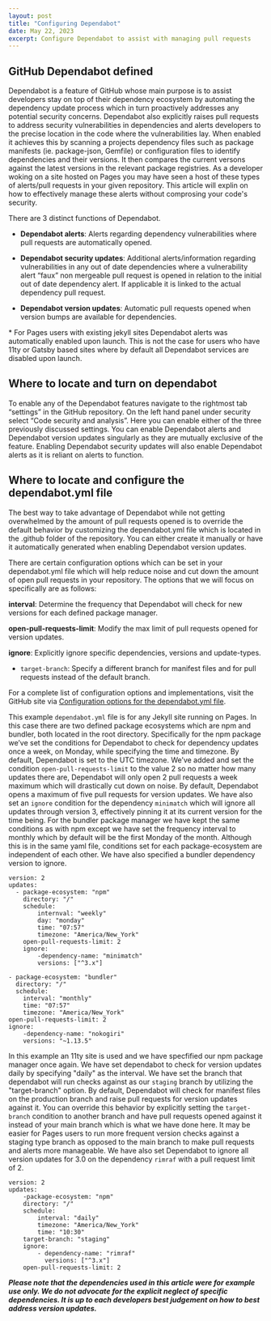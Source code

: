 ```yaml
---
layout: post
title: "Configuring Dependabot"
date: May 22, 2023
excerpt: Configure Dependabot to assist with managing pull requests
---
```


## GitHub Dependabot defined

Dependabot is a feature of GitHub whose main purpose is to assist developers stay on top of their dependency ecosystem by automating the dependency update process which in turn proactively addresses any potential security concerns. Dependabot also explicitly raises pull requests to address security vulnerabilities in dependencies and alerts developers to the precise location in the code where the vulnerabilities lay. When enabled it achieves this by scanning a projects dependency files such as package manifests (ie. package-json, Gemfile) or configuration files to identify dependencies and their versions. It then compares the current versons against the latest versions in the relevant package registries. As a developer woking on a site hosted on Pages you may have seen a host of these types of alerts/pull requests in your given repository. This article will explin on how to effectively manage these alerts without comprosing your code's security. 

There are 3 distinct functions of Dependabot.  

* __Dependabot alerts__: Alerts regarding dependency vulnerabilities where pull requests are automatically opened.

* __Dependabot security updates__: Additional alerts/information regarding vulnerabilities in any out of date dependencies where a vulnerability alert “faux” non mergeable pull request is opened in relation to the initial out of date dependency alert. If applicable it is linked to the actual dependency pull request.  

* __Dependabot version updates__: Automatic pull requests opened when version bumps are available for dependencies.   

\* For Pages users with existing jekyll sites Dependabot alerts was automatically enabled upon launch. This is not the case for users who have 11ty or Gatsby based sites where by default all Dependabot services are disabled upon launch.

## Where to locate and turn on dependabot  

To enable any of the Dependabot features navigate to the rightmost tab “settings” in the GitHub repository. On the left hand panel under security select “Code security and analysis”. Here you can enable either of the three previously discussed settings. You can enable Dependabot alerts and Dependabot version updates singularly as they are mutually exclusive of the feature. Enabling Dependabot security updates will also enable Dependabot alerts as it is reliant on alerts to function. 

## Where to locate and configure the dependabot.yml file

The best way to take advantage of Dependabot while not getting overwhelmed by the amount of pull requests opened is to override the default behavior by customizing the dependabot.yml file which is located in the .github folder of the repository. You can either create it manually or have it automatically generated when enabling Dependabot version updates.

There are certain configuration options which can be set in your dependabot.yml file which will help reduce noise and cut down the amount of open pull requests in your repository. The options that we will focus on specifically are as follows:

<p>
  
 **interval**: Determine the frequency that Dependabot will check for new versions for each defined package manager.
  <br>
  
**open-pull-requests-limit**: Modify the max limit of pull requests opened for version updates.
  <br>
  
**ignore**: Explicitly ignore specific dependencies, versions and update-types.
  <br>
  
* `target-branch`: Specify a different branch for manifest files and for pull requests instead of the default branch.
</p>

For a complete list of configuration options and implementations, visit the GitHub site via [Configuration options for the dependabot.yml file](https://docs.github.com/en/code-security/dependabot/dependabot-version-updates/configuration-options-for-the-dependabot.yml-file#about-the-dependabotyml-file).

This example `dependabot.yml` file is for any Jekyll site running on Pages. In this case there are two defined package ecosystems which are npm and bundler, both located in the root directory. Specifically for the npm package we’ve set the conditions for Dependabot to check for dependency updates once a week, on Monday, while specifying the time and timezone. By default, Dependabot is set to the UTC timezone. We’ve added and set the condition `open-pull-requests-limit` to the value 2 so no matter how many updates there are, Dependabot will only open 2 pull requests a week maximum which will drastically cut down on noise. By default, Dependabot opens a maximum of five pull requests for version updates. We have also set an `ignore` condition for the dependency `minimatch` which will ignore all updates through version 3, effectively pinning it at its current version for the time being. For the bundler package manager we have kept the same conditions as with npm except we have set the frequency interval to monthly which by default will be the first Monday of the month. Although this is in the same yaml file, conditions set for each package-ecosystem are independent of each other. We have also specified a bundler dependency version to ignore.

```
version: 2
updates:
  - package-ecosystem: "npm"
    directory: "/"
    schedule:
        internval: "weekly"
        day: "monday"
        time: "07:57"
        timezone: "America/New_York"
    open-pull-requests-limit: 2
    ignore:
        -dependency-name: "minimatch"
        versions: ["^3.x"]

- package-ecosystem: "bundler"
  directory: "/"
  schedule:
    interval: "monthly"
    time: "07:57"
    timezone: "America/New_York"
open-pull-requests-limit: 2
ignore:
    -dependency-name: "nokogiri"
    versions: "~1.13.5"       
```
        
In this example an 11ty site is used and we have specfified our npm package manager once again. We have set dependabot to check for version updates daily by specifying "daily" as the interval. We have set the branch that dependabot will run checks against as our `staging` branch by utilizing the "target-branch" option. By default, Dependabot will check for manifest files on the production  branch and raise pull requests for version updates against it. You can override this behavior by explicitly setting the `target-branch` condition to another branch and have pull requests opened against it instead of your main branch which is what we have done here. It may be easier for Pages users to run more frequent version checks against a staging type branch as opposed to the main branch to make pull requests and alerts more manageable. We have also set Dependabot to ignore all version updates for 3.0 on the dependency `rimraf` with a pull request limit of 2.

```
version: 2
updates:
    -package-ecosystem: "npm"
    directory: "/"
    schedule:
        interval: "daily"
        timezone: "America/New_York"
        time: "10:30"
    target-branch: "staging"
    ignore:
        - dependency-name: "rimraf"
          versions: ["^3.x"]
    open-pull-requests-limit: 2
```
***Please note that the dependencies used in this article were for example use only. We do not advocate for the explicit neglect of specific dependencies. It is up to each developers best judgement on how to best address version updates.***

